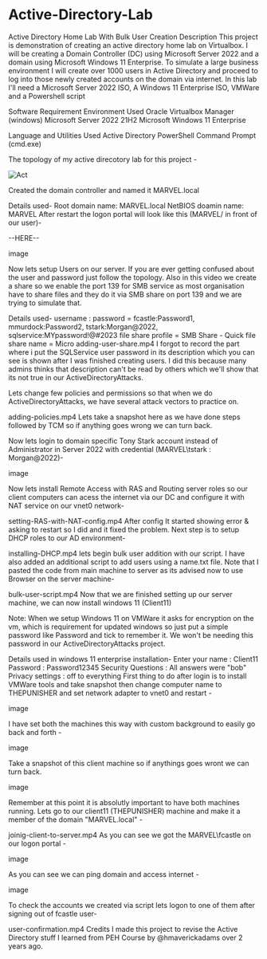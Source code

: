# Active-Directory-Lab
Active Directory Home Lab With Bulk User Creation
Description
This project is demonstration of creating an active directory home lab on Virtualbox. I will be creating a Domain Controller (DC) using Microsoft Server 2022 and a domain using Microsoft Windows 11 Enterprise. To simulate a large business environment I will create over 1000 users in Active Directory and proceed to log into those newly created accounts on the domain via internet. In this lab I'll need a Microsoft Server 2022 ISO, A Windows 11 Enterprise ISO, VMWare and a Powershell script

Software Requirement
Environment Used
Oracle Virtualbox Manager (windows) 
Microsoft Server 2022 21H2
Microsoft Windows 11 Enterprise

Language and Utilities Used
Active Directory
PowerShell
Command Prompt (cmd.exe)

The topology of my active direcotory lab for this project -

![Act](https://github.com/user-attachments/assets/049aa671-34c0-4f11-9141-f3d0133c67ca)


Created the domain controller and named it MARVEL.local

Details used-
Root domain name: MARVEL.local
NetBIOS doamin name: MARVEL
After restart the logon portal will look like this (MARVEL/ in front of our user)-

--HERE--

image

Now lets setup Users on our server. If you are ever getting confused about the user and password just follow the topology. Also in this video we create a share so we enable the port 139 for SMB service as most organisation have to share files and they do it via SMB share on port 139 and we are trying to simulate that.

Details used-
username : password = fcastle:Password1, mmurdock:Password2, tstark:Morgan@2022, sqlservice:MYpassword!@#2023
file share profile = SMB Share - Quick
file share name = Micro
 adding-user-share.mp4 
I forgot to record the part where i put the SQLService user password in its description which you can see is shown after I was finished creating users. I did this because many admins thinks that description can't be read by others which we'll show that its not true in our ActiveDirectoryAttacks.

Lets change few policies and permissions so that when we do ActiveDirectoryAttacks, we have several attack vectors to practice on.

 adding-policies.mp4 
Lets take a snapshot here as we have done steps followed by TCM so if anything goes wrong we can turn back.

Now lets login to domain specific Tony Stark account instead of Administrator in Server 2022 with credential (MARVEL\tstark : Morgan@2022)-

image

Now lets install Remote Access with RAS and Routing server roles so our client computers can acess the internet via our DC and configure it with NAT service on our vnet0 network-

 setting-RAS-with-NAT-config.mp4 
After config It started showing error & asking to restart so I did and it fixed the problem. Next step is to setup DHCP roles to our AD environment-

 installing-DHCP.mp4 
lets begin bulk user addition with our script. I have also added an additional script to add users using a name.txt file. Note that I pasted the code from main machine to server as its advised now to use Browser on the server machine-

 bulk-user-script.mp4 
Now that we are finished setting up our server machine, we can now install windows 11 (Client11)

Note: When we setup Windows 11 on VMWare it asks for encryption on the vm, which is requirement for updated windows so just put a simple password like Password and tick to remember it. We won't be needing this password in our ActiveDirectoryAttacks project.

Details used in windows 11 enterprise installation-
Enter your name : Client11
Password : Password12345
Security Questions : All answers were "bob"
Privacy settings : off to everything
First thing to do after login is to install VMWare tools and take snapshot then change computer name to THEPUNISHER and set network adapter to vnet0 and restart -

image

I have set both the machines this way with custom background to easily go back and forth -

image

Take a snapshot of this client machine so if anythings goes wront we can turn back.

image

Remember at this point it is absolutly important to have both machines running. Lets go to our client11 (THEPUNISHER) machine and make it a member of the domain "MARVEL.local" -

 joinig-client-to-server.mp4 
As you can see we got the MARVEL\fcastle on our logon portal -

image

As you can see we can ping domain and access internet -

image

To check the accounts we created via script lets logon to one of them after signing out of fcastle user-

 user-confirmation.mp4 
Credits
I made this project to revise the Active Directory stuff I learned from PEH Course by @hmaverickadams over 2 years ago.
